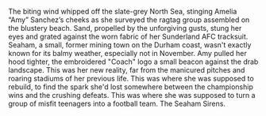 The biting wind whipped off the slate-grey North Sea, stinging Amelia “Amy” Sanchez’s cheeks as she surveyed the ragtag group assembled on the blustery beach.  Sand, propelled by the unforgiving gusts, stung her eyes and grated against the worn fabric of her Sunderland AFC tracksuit.  Seaham, a small, former mining town on the Durham coast, wasn't exactly known for its balmy weather, especially not in November.  Amy pulled her hood tighter, the embroidered "Coach" logo a small beacon against the drab landscape.  This was her new reality, far from the manicured pitches and roaring stadiums of her previous life. This was where she was supposed to rebuild, to find the spark she'd lost somewhere between the championship wins and the crushing defeats.  This was where she was supposed to turn a group of misfit teenagers into a football team.  The Seaham Sirens.
